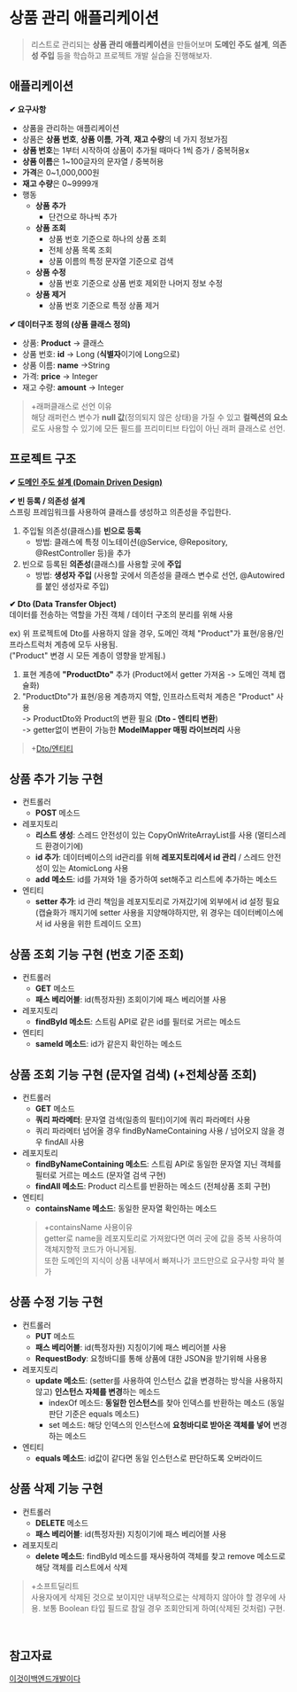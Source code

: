 # **상품 관리 애플리케이션**
> 리스트로 관리되는 **상품 관리 애플리케이션**을 만들어보며 **도메인 주도 설계**, **의존성 주입** 등을 학습하고 프로젝트 개발 실습을 진행해보자.
  
## 애플리케이션
    
**✔ 요구사항**
- 상품을 관리하는 애플리케이션
- 상품은 **상품 번호**, **상품 이름**, **가격**, **재고 수량**의 네 가지 정보가짐
- **상품 번호**는 1부터 시작하여 상품이 추가될 때마다 1씩 증가 /  중복허용x
- **상품 이름**은 1~100글자의 문자열 / 중복허용
- **가격**은 0~1,000,000원
- **재고 수량**은 0~9999개 
- 행동 
    - **상품 추가**
        - 단건으로 하나씩 추가 
    - **상품 조회**
        - 상품 번호 기준으로 하나의 상품 조회
        - 전체 상품 목록 조회
        - 상품 이름의 특정 문자열 기준으로 검색 
    - **상품 수정**
        - 상품 번호 기준으로 상품 번호 제외한 나머지 정보 수정
    - **상품 제거**
        - 상품 번호 기준으로 특정 상품 제거


**✔ 데이터구조 정의 (상품 클래스 정의)**
- 상품: **Product** -> 클래스
- 상품 번호: **id** -> Long (**식별자**이기에 Long으로)
- 상품 이름: **name** ->String
- 가격: **price** -> Integer
- 재고 수량: **amount** -> Integer

>+래퍼클래스로 선언 이유      
해당 래퍼런스 변수가 **null 값**(정의되지 않은 상태)을 가질 수 있고 
**컬렉션의 요소**로도 사용할 수 있기에 모든 필드를 프리미티브 타입이 아닌
래퍼 클래스로 선언. 

## 프로젝트 구조
**✔ [도메인 주도 설계 (Domain Driven Design)]()**  


**✔ 빈 등록 / 의존성 설계**   
스프링 프레임워크를 사용하여 클래스를 생성하고 의존성을 주입한다. 
1. 주입될 의존성(클래스)를 **빈으로 등록**  
    - 방법: 클래스에 특정 이노테이션(@Service, @Repository, @RestController 등)을 추가
2. 빈으로 등록된 **의존성**(클래스)를 사용할 곳에 **주입**    
    - 방법: **생성자 주입** (사용할 곳에서 의존성을 클래스 변수로 선언, 
    @Autowired를 붙인 생성자로 주입)

**✔ Dto (Data Transfer Object)**  
데이터를 전송하는 역할을 가진 객체 / 데이터 구조의 분리를 위해 사용   

ex) 위 프로젝트에 Dto를 사용하지 않을 경우, 도메인 객체 "Product"가 표현/응용/인프라스트럭처 계층에 모두 사용됨.   
("Product" 변경 시 모든 계층이 영향을 받게됨.)  
1. 표현 계층에 **"ProductDto"** 추가 (Product에서 getter 가져옴 -> 도메인 객체 캡슐화) 
2. "ProductDto"가 표현/응용 계층까지 역할, 인프라스트럭처 계층은 "Product" 사용     
    -> ProductDto와 Product의 변환 필요 (**Dto - 엔티티 변환**)  
    -> getter없이 변환이 가능한 **ModelMapper 매핑 라이브러리** 사용 

>+[Dto/엔티티](https://github.com/dbalsk/TIL/blob/main/SpringBoot/Dto-%EC%97%94%ED%8B%B0%ED%8B%B0.md)

## 상품 추가 기능 구현
- 컨트롤러
    - **POST** 메소드
- 레포지토리 
    - **리스트 생성**: 스레드 안전성이 있는 CopyOnWriteArrayList를 사용 (멀티스레드 환경이기에)  
    - **id 추가**: 데이터베이스의 id관리를 위해 **레포지토리에서 id 관리** / 스레드 안전성이 있는 AtomicLong 사용 
    - **add 메소드**: id를 가져와 1을 증가하여 set해주고 리스트에 추가하는 메소드
- 엔티티
    - **setter 추가**: id 관리 책임을 레포지토리로 가져갔기에 외부에서 id 설정 필요  
    (캡슐화가 깨지기에 setter 사용을 지양해야하지만, 위 경우는 데이터베이스에서 id 사용을 위한 트레이드 오프)
## 상품 조회 기능 구현 (번호 기준 조회)
- 컨트롤러 
    - **GET** 메소드
    - **패스 베리어블**: id(특정자원) 조회이기에 패스 베리어블 사용
- 레포지토리 
    - **findById 메소드**: 스트림 API로 같은 id를 필터로 거르는 메소드
- 엔티티
    - **sameId 메소드**: id가 같은지 확인하는 메소드 
## 상품 조회 기능 구현 (문자열 검색) (+전체상품 조회)
- 컨트롤러 
    - **GET** 메소드
    - **쿼리 파라메터**: 문자열 검색(일종의 필터)이기에 쿼리 파라메터 사용
    - 쿼리 파라메터 넘어올 경우 findByNameContaining 사용 / 넘어오지 않을 경우 findAll 사용
- 레포지토리 
    - **findByNameContaining 메소드**: 스트림 API로 동일한 문자열 지닌 객체를 필터로 거르는 메소드 (문자열 검색 구현)
    - **findAll 메소드**: Product 리스트를 반환하는 메소드 (전체상품 조회 구현)
- 엔티티
    - **containsName 메소드**: 동일한 문자열 확인하는 메소드 
    >+containsName 사용이유  
    >getter로 name을 레포지토리로 가져왔다면 여러 곳에 값을 중복 사용하여 객체지향적 코드가 아니게됨.  
    >또한 도메인의 지식이 상품 내부에서 빠져나가 코드만으로 요구사항 파악 불가
    
## 상품 수정 기능 구현
- 컨트롤러 
    - **PUT** 메소드
    - **패스 베리어블**: id(특정자원) 지칭이기에 패스 베리어블 사용
    - **RequestBody**: 요청바디를 통해 상품에 대한 JSON을 받기위해 사용용  
- 레포지토리 
    - **update 메소드**: (setter를 사용하여 인스턴스 값을 변경하는 방식을 사용하지 않고) **인스턴스 자체를 변경**하는 메소드
        - indexOf 메소드: **동일한 인스턴스**를 찾아 인덱스를 반환하는 메소드 (동일 판단 기준은 equals 메소드)
        - set 메소드: 해당 인덱스의 인스턴스에 **요청바디로 받아온 객체를 넣어** 변경하는 메소드 
- 엔티티
    - **equals 메소드**: id값이 같다면 동일 인스턴스로 판단하도록 오버라이드

## 상품 삭제 기능 구현
- 컨트롤러 
    - **DELETE** 메소드
    - **패스 베리어블**: id(특정자원) 지칭이기에 패스 베리어블 사용
- 레포지토리 
    - **delete 메소드**: findById 메소드를 재사용하여 객체를 찾고 remove 메소드로 해당 객체를 리스트에서 삭제
>+소프트딜리트  
>사용자에게 삭제된 것으로 보이지만 내부적으로는 삭제하지 않아야 할 경우에 사용. 보통 Boolean 타입 필드로 참일 경우 조회안되게 하여(삭제된 것처럼) 구현.
</br>

## 참고자료
[이것이백엔드개발이다](https://product.kyobobook.co.kr/detail/S000211834105)  

